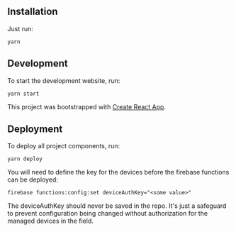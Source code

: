 
## Installation

Just run:

`yarn`

## Development

To start the development website, run:

`yarn start`

This project was bootstrapped with [Create React App](https://github.com/facebook/create-react-app).

## Deployment

To deploy all project components, run:

`yarn deploy`

You will need to define the key for the devices before the firebase functions can be deployed:

`firebase functions:config:set deviceAuthKey="<some value>"`

The deviceAuthKey should never be saved in the repo. It's just a safeguard to prevent configuration being changed without authorization for the managed devices in the field.
